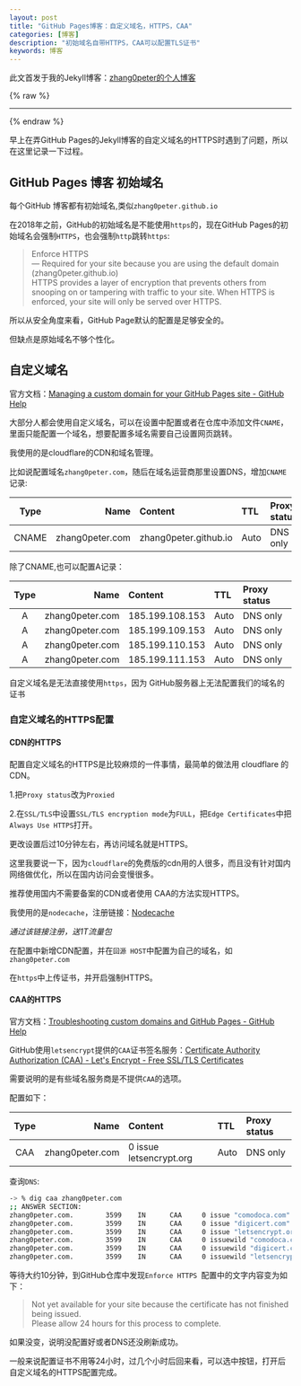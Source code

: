 ```yaml
---
layout: post
title: "GitHub Pages博客：自定义域名，HTTPS，CAA"
categories: [博客]
description: "初始域名自带HTTPS，CAA可以配置TLS证书"
keywords: 博客
---
```


此文首发于我的Jekyll博客：[zhang0peter的个人博客](https://zhang0peter.com)         

{% raw %}
***          
{% endraw %}

早上在弄GitHub Pages的Jekyll博客的自定义域名的HTTPS时遇到了问题，所以在这里记录一下过程。

## GitHub Pages 博客 初始域名

每个GitHub 博客都有初始域名,类似`zhang0peter.github.io`

在2018年之前，GitHub的初始域名是不能使用`https`的，现在GitHub Pages的初始域名会强制`HTTPS`，也会强制`http`跳转`https`:

> Enforce HTTPS         
> — Required for your site because you are using the default domain (zhang0peter.github.io)          
> HTTPS provides a layer of encryption that prevents others from snooping on or tampering with traffic to your site.
When HTTPS is enforced, your site will only be served over HTTPS.                  

所以从安全角度来看，GitHub Page默认的配置是足够安全的。

但缺点是原始域名不够个性化。

## 自定义域名

官方文档：[Managing a custom domain for your GitHub Pages site - GitHub Help](https://help.github.com/en/github/working-with-github-pages/managing-a-custom-domain-for-your-github-pages-site)

大部分人都会使用自定义域名，可以在设置中配置或者在仓库中添加文件`CNAME`，里面只能配置一个域名，想要配置多域名需要自己设置网页跳转。

我使用的是cloudflare的CDN和域名管理。

比如说配置域名`zhang0peter.com`，随后在域名运营商那里设置DNS，增加`CNAME`记录:

| Type  |            Name | Content               | TTL  | Proxy status |
| :---: | --------------: | :-------------------- | :--- | :----------- |
| CNAME | zhang0peter.com | zhang0peter.github.io | Auto | DNS only     |

除了CNAME,也可以配置A记录：

| Type  |            Name | Content         | TTL  | Proxy status |
| :---: | --------------: | :-------------- | :--- | :----------- |
|   A   | zhang0peter.com | 185.199.108.153 | Auto | DNS only     |
|   A   | zhang0peter.com | 185.199.109.153 | Auto | DNS only     |
|   A   | zhang0peter.com | 185.199.110.153 | Auto | DNS only     |
|   A   | zhang0peter.com | 185.199.111.153 | Auto | DNS only     |


自定义域名是无法直接使用`https`，因为 GitHub服务器上无法配置我们的域名的证书

### 自定义域名的HTTPS配置

#### CDN的HTTPS
配置自定义域名的HTTPS是比较麻烦的一件事情，最简单的做法用 cloudflare 的 CDN。

1.把`Proxy status`改为`Proxied`          

2.在`SSL/TLS`中设置`SSL/TLS encryption mode`为`FULL`，把`Edge Certificates`中把`Always Use HTTPS`打开。

更改设置后过10分钟左右，再访问域名就是HTTPS。

这里我要说一下，因为`cloudflare`的免费版的cdn用的人很多，而且没有针对国内网络做优化，所以在国内访问会变慢很多。

推荐使用国内不需要备案的CDN或者使用 CAA的方法实现HTTPS。

我使用的是`nodecache`，注册链接：[Nodecache](https://console-api.nodecache.com/f?aff=4oMnb3)

*通过该链接注册，送1T流量包*

在配置中新增CDN配置，并在`回源 HOST`中配置为自己的域名，如`zhang0peter.com`

在`https`中上传证书，并开启强制HTTPS。

#### CAA的HTTPS

官方文档：[Troubleshooting custom domains and GitHub Pages - GitHub Help](https://help.github.com/en/github/working-with-github-pages/troubleshooting-custom-domains-and-github-pages#https-errors)

GitHub使用`letsencrypt`提供的`CAA`证书签名服务：[Certificate Authority Authorization (CAA) - Let's Encrypt - Free SSL/TLS Certificates](https://letsencrypt.org/docs/caa/)

需要说明的是有些域名服务商是不提供`CAA`的选项。

配置如下：

| Type  |            Name | Content                 | TTL  | Proxy status |
| :---: | --------------: | :---------------------- | :--- | :----------- |
|  CAA  | zhang0peter.com | 0 issue letsencrypt.org | Auto | DNS only     |

查询`DNS`:

```sh
-> % dig caa zhang0peter.com
;; ANSWER SECTION:
zhang0peter.com.        3599    IN      CAA     0 issue "comodoca.com"
zhang0peter.com.        3599    IN      CAA     0 issue "digicert.com"
zhang0peter.com.        3599    IN      CAA     0 issue "letsencrypt.org"
zhang0peter.com.        3599    IN      CAA     0 issuewild "comodoca.com"
zhang0peter.com.        3599    IN      CAA     0 issuewild "digicert.com"
zhang0peter.com.        3599    IN      CAA     0 issuewild "letsencrypt.org"
```


等待大约10分钟，到GitHub仓库中发现` Enforce HTTPS  `配置中的文字内容变为如下：

> Not yet available for your site because the certificate has not finished being issued.            
> Please allow 24 hours for this process to complete. 

如果没变，说明没配置好或者DNS还没刷新成功。



一般来说配置证书不用等24小时，过几个小时后回来看，可以选中按钮，打开后自定义域名的HTTPS配置完成。






